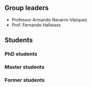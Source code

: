 ## Group leaders
* Professor Armando Navarro-Vázquez
* Prof. Fernando Hallwass

## Students
### PhD students

### Master students

### Former students

